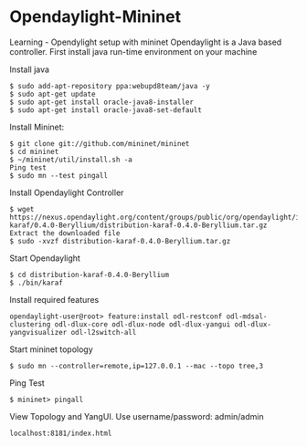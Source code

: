 # Opendaylight-Mininet
Learning - Opendylight setup with mininet
Opendaylight is a Java based controller. First install java run-time environment on your machine

Install java
```
$ sudo add-apt-repository ppa:webupd8team/java -y
$ sudo apt-get update
$ sudo apt-get install oracle-java8-installer
$ sudo apt-get install oracle-java8-set-default
```
Install Mininet:
```
$ git clone git://github.com/mininet/mininet
$ cd mininet
$ ~/mininet/util/install.sh -a
Ping test
$ sudo mn --test pingall
```

Install Opendaylight Controller
```
$ wget https://nexus.opendaylight.org/content/groups/public/org/opendaylight/integration/distribution-karaf/0.4.0-Beryllium/distribution-karaf-0.4.0-Beryllium.tar.gz
Extract the downloaded file
$ sudo -xvzf distribution-karaf-0.4.0-Beryllium.tar.gz
```

Start Opendaylight
```
$ cd distribution-karaf-0.4.0-Beryllium
$ ./bin/karaf
```

Install required features
```
opendaylight-user@root> feature:install odl-restconf odl-mdsal-clustering odl-dlux-core odl-dlux-node odl-dlux-yangui odl-dlux-yangvisualizer odl-l2switch-all
```

Start mininet topology
```
$ sudo mn --controller=remote,ip=127.0.0.1 --mac --topo tree,3
```
Ping Test
```
$ mininet> pingall
```

View Topology and YangUI. Use username/password: admin/admin
```
localhost:8181/index.html
```
